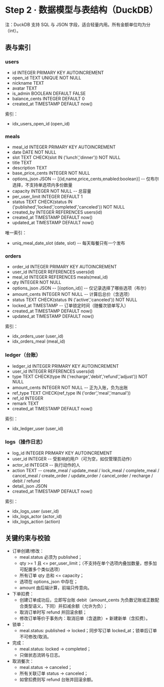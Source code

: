 # Step 2 · 数据模型与表结构（DuckDB）

注：DuckDB 支持 SQL 与 JSON 字段，适合轻量内用。所有金额单位均为分（int）。

## 表与索引

### users
- id INTEGER PRIMARY KEY AUTOINCREMENT
- open_id TEXT UNIQUE NOT NULL
- nickname TEXT
- avatar TEXT
- is_admin BOOLEAN DEFAULT FALSE
- balance_cents INTEGER DEFAULT 0
- created_at TIMESTAMP DEFAULT now()

索引：
- idx_users_open_id (open_id)

### meals
- meal_id INTEGER PRIMARY KEY AUTOINCREMENT
- date DATE NOT NULL
- slot TEXT CHECK(slot IN ('lunch','dinner')) NOT NULL
- title TEXT
- description TEXT
- base_price_cents INTEGER NOT NULL
- options_json JSON -- [{id,name,price_cents,enabled:boolean}]  -- 仅布尔选择，不支持单选项内多份数量
- capacity INTEGER NOT NULL -- 总容量
- per_user_limit INTEGER DEFAULT 1
- status TEXT CHECK(status IN ('published','locked','completed','canceled')) NOT NULL
- created_by INTEGER REFERENCES users(id)
- created_at TIMESTAMP DEFAULT now()
- updated_at TIMESTAMP DEFAULT now()

唯一索引：
- uniq_meal_date_slot (date, slot) -- 每天每餐只有一个发布

### orders
- order_id INTEGER PRIMARY KEY AUTOINCREMENT
- user_id INTEGER REFERENCES users(id)
- meal_id INTEGER REFERENCES meals(meal_id)
- qty INTEGER NOT NULL
- options_json JSON -- [{option_id}]  -- 仅记录选择了哪些选项（布尔）
- amount_cents INTEGER NOT NULL -- 计算后总价（含选项）
- status TEXT CHECK(status IN ('active','canceled')) NOT NULL
- locked_at TIMESTAMP -- 订单锁定时间（随餐次锁单写入）
- created_at TIMESTAMP DEFAULT now()
- updated_at TIMESTAMP DEFAULT now()

索引：
- idx_orders_user (user_id)
- idx_orders_meal (meal_id)

### ledger（台账）
- ledger_id INTEGER PRIMARY KEY AUTOINCREMENT
- user_id INTEGER REFERENCES users(id)
- type TEXT CHECK(type IN ('recharge','debit','refund','adjust')) NOT NULL
- amount_cents INTEGER NOT NULL -- 正为入账，负为出账
- ref_type TEXT CHECK(ref_type IN ('order','meal','manual'))
- ref_id INTEGER
- remark TEXT
- created_at TIMESTAMP DEFAULT now()

索引：
- idx_ledger_user (user_id)

### logs（操作日志）
- log_id INTEGER PRIMARY KEY AUTOINCREMENT
- user_id INTEGER -- 受影响的用户（可为空，如仅管理员动作）
- actor_id INTEGER -- 执行动作的人
- action TEXT -- create_meal / update_meal / lock_meal / complete_meal / cancel_meal / create_order / update_order / cancel_order / recharge / debit / refund
- detail_json JSON
- created_at TIMESTAMP DEFAULT now()

索引：
- idx_logs_user (user_id)
- idx_logs_actor (actor_id)
- idx_logs_action (action)

## 关键约束与校验
- 订单创建/修改：
  - meal.status 必须为 published；
  - qty >= 1 且 <= per_user_limit；（不支持在单个选项内叠加数量，想多加可配置多个类似选项）
  - 所有订单 qty 总和 <= capacity；
  - 选项在 options_json 中存在；
  - amount 由后端计算，前端只传意向。
- 下单扣费：
  - 创建订单成功后，立即写台账 debit（amount_cents 为负数记账或正数配合类型语义，下同）并扣减余额（允许为负）；
  - 取消订单时写 refund 并回滚余额；
  - 修改订单等价于事务内：取消旧单（含退款）+ 新建新单（含扣费）。
- 锁单：
  - meal.status: published → locked；同步写订单 locked_at；锁单后订单不可修改/取消。
- 完成：
  - meal.status: locked → completed；
  - 只做状态流转与日志。
- 取消餐次：
  - meal.status → canceled；
  - 所有关联订单 status → canceled；
  - 如曾扣费则写 refund 台账并回滚余额。
